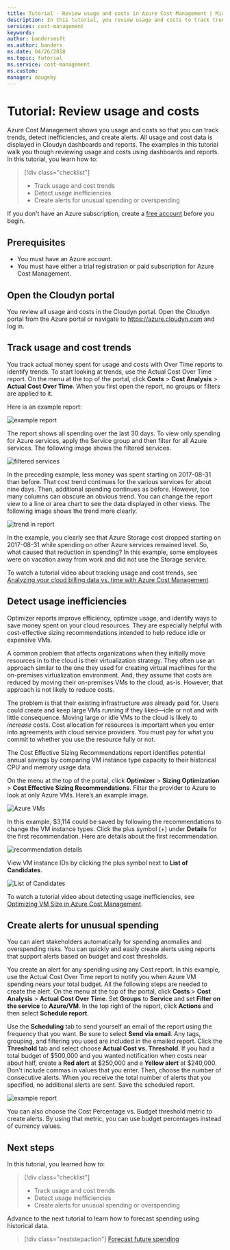 ```yaml
---
title: Tutorial - Review usage and costs in Azure Cost Management | Microsoft Docs
description: In this tutorial, you review usage and costs to track trends, detect inefficiencies, and create alerts.
services: cost-management
keywords:
author: bandersmsft
ms.author: banders
ms.date: 04/26/2018
ms.topic: tutorial
ms.service: cost-management
ms.custom: 
manager: dougeby
---
```

<!-- Intent: As a cloud-consuming user, I need to view usage and costs for my cloud resources and services.
-->

# Tutorial: Review usage and costs

Azure Cost Management shows you usage and costs so that you can track trends, detect inefficiencies, and create alerts. All usage and cost data is displayed in Cloudyn dashboards and reports. The examples in this tutorial walk you though reviewing usage and costs using dashboards and reports. In this tutorial, you learn how to:

> [!div class="checklist"]
> * Track usage and cost trends
> * Detect usage inefficiencies
> * Create alerts for unusual spending or overspending

If you don't have an Azure subscription, create a  [free account](https://azure.microsoft.com/free/?WT.mc_id=A261C142F) before you begin.

## Prerequisites

- You must have an Azure account.
- You must have either a trial registration or paid subscription for Azure Cost Management.

## Open the Cloudyn portal

You review all usage and costs in the Cloudyn portal. Open the Cloudyn portal from the Azure portal or navigate to https://azure.cloudyn.com and log in.

## Track usage and cost trends

You track actual money spent for usage and costs with Over Time reports to identify trends. To start looking at trends, use the Actual Cost Over Time report. On the menu at the top of the portal, click **Costs** > **Cost Analysis** > **Actual Cost Over Time**. When you first open the report, no groups or filters are applied to it.

Here is an example report:

![example report](./media/tutorial-review-usage/actual-cost01.png)

The report shows all spending over the last 30 days. To view only spending for Azure services, apply the Service group and then filter for all Azure services. The following image shows the filtered services.

![filtered services](./media/tutorial-review-usage/actual-cost02.png)

In the preceding example, less money was spent starting on 2017-08-31 than before. That cost trend continues for the various services for about nine days. Then, additional spending continues as before. However, too many columns can obscure an obvious trend. You can change the report view to a line or area chart to see the data displayed in other views. The following image shows the trend more clearly.

![trend in report](./media/tutorial-review-usage/actual-cost03.png)

In the example, you clearly see that Azure Storage cost dropped starting on 2017-08-31 while spending on other Azure services remained level. So, what caused that reduction in spending? In this example, some employees were on vacation away from work and did not use the Storage service.

To watch a tutorial video about tracking usage and cost trends, see [Analyzing your cloud billing data vs. time with Azure Cost Management](https://youtu.be/7LsVPHglM0g).

## Detect usage inefficiencies

Optimizer reports improve efficiency, optimize usage, and identify ways to save money spent on your cloud resources. They are especially helpful with cost-effective sizing recommendations intended to help reduce idle or expensive VMs.

A common problem that affects organizations when they initially move resources in to the cloud is their virtualization strategy. They often use an approach similar to the one they used for creating virtual machines for the on-premises virtualization environment. And, they assume that costs are reduced by moving their on-premises VMs to the cloud, as-is. However, that approach is not likely to reduce costs.

The problem is that their existing infrastructure was already paid for. Users could create and keep large VMs running if they liked—idle or not and with little consequence. Moving large or idle VMs to the cloud is likely to *increase* costs. Cost allocation for resources is important when you enter into agreements with cloud service providers. You must pay for what you commit to whether you use the resource fully or not.

The Cost Effective Sizing Recommendations report identifies potential annual savings by comparing VM instance type capacity to their historical CPU and memory usage data.  

On the menu at the top of the portal, click **Optimizer** > **Sizing Optimization** > **Cost Effective Sizing Recommendations**. Filter the provider to Azure to look at only Azure VMs. Here’s an example image.

![Azure VMs](./media/tutorial-review-usage/sizing01.png)

In this example, $3,114 could be saved by following the recommendations to change the VM instance types. Click the plus symbol (+) under **Details** for the first recommendation. Here are details about the first recommendation.

![recommendation details](./media/tutorial-review-usage/sizing02.png)

View VM instance IDs by clicking the plus symbol next to **List of Candidates**.

![List of Candidates](./media/tutorial-review-usage/sizing03.png)

To watch a tutorial video about detecting usage inefficiencies, see [Optimizing VM Size in Azure Cost Management](https://youtu.be/1xaZBNmV704).

## Create alerts for unusual spending

You can alert stakeholders automatically for spending anomalies and overspending risks. You can quickly and easily create alerts using reports that support alerts based on budget and cost thresholds.

You create an alert for any spending using any Cost report. In this example, use the Actual Cost Over Time report to notify you when Azure VM spending nears your total budget. All the following steps are needed to create the alert. On the menu at the top of the portal, click **Costs** > **Cost Analysis** > **Actual Cost Over Time**. Set **Groups** to **Service** and set **Filter on the service** to **Azure/VM**. In the top right of the report, click **Actions** and then select **Schedule report**.

Use the **Scheduling** tab to send yourself an email of the report using the frequency that you want. Be sure to select **Send via email**. Any tags, grouping, and filtering you used are included in the emailed report. Click the **Threshold** tab and select choose **Actual Cost vs. Threshold**. If you had a total budget of $500,000 and you wanted notification when costs near about half, create a **Red alert** at $250,000 and a **Yellow alert** at $240,000. Don't include commas in values that you enter. Then, choose the number of consecutive alerts. When you receive the total number of alerts that you specified, no additional alerts are sent. Save the scheduled report.

![example report](./media/tutorial-review-usage/schedule-alert01.png)

You can also choose the Cost Percentage vs. Budget threshold metric to create alerts. By using that metric, you can use budget percentages instead of currency values.


## Next steps

In this tutorial, you learned how to:

> [!div class="checklist"]
> * Track usage and cost trends
> * Detect usage inefficiencies
> * Create alerts for unusual spending or overspending


Advance to the next tutorial to learn how to forecast spending using historical data.

> [!div class="nextstepaction"]
> [Forecast future spending](tutorial-forecast-spending.md)
